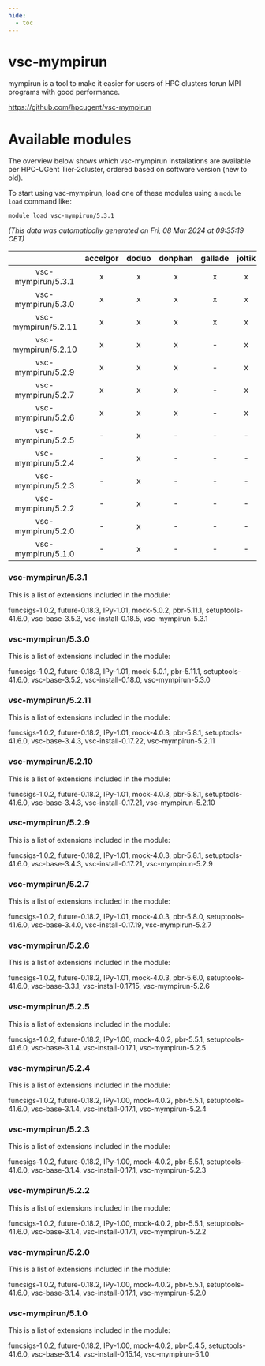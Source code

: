 ```yaml
---
hide:
  - toc
---
```


vsc-mympirun
============


mympirun is a tool to make it easier for users of HPC clusters torun MPI programs with good performance.

https://github.com/hpcugent/vsc-mympirun
# Available modules


The overview below shows which vsc-mympirun installations are available per HPC-UGent Tier-2cluster, ordered based on software version (new to old).

To start using vsc-mympirun, load one of these modules using a `module load` command like:

```shell
module load vsc-mympirun/5.3.1
```

*(This data was automatically generated on Fri, 08 Mar 2024 at 09:35:19 CET)*  

| |accelgor|doduo|donphan|gallade|joltik|skitty|
| :---: | :---: | :---: | :---: | :---: | :---: | :---: |
|vsc-mympirun/5.3.1|x|x|x|x|x|x|
|vsc-mympirun/5.3.0|x|x|x|x|x|x|
|vsc-mympirun/5.2.11|x|x|x|x|x|x|
|vsc-mympirun/5.2.10|x|x|x|-|x|x|
|vsc-mympirun/5.2.9|x|x|x|-|x|x|
|vsc-mympirun/5.2.7|x|x|x|-|x|x|
|vsc-mympirun/5.2.6|x|x|x|-|x|x|
|vsc-mympirun/5.2.5|-|x|-|-|-|-|
|vsc-mympirun/5.2.4|-|x|-|-|-|-|
|vsc-mympirun/5.2.3|-|x|-|-|-|-|
|vsc-mympirun/5.2.2|-|x|-|-|-|-|
|vsc-mympirun/5.2.0|-|x|-|-|-|-|
|vsc-mympirun/5.1.0|-|x|-|-|-|-|


### vsc-mympirun/5.3.1

This is a list of extensions included in the module:

funcsigs-1.0.2, future-0.18.3, IPy-1.01, mock-5.0.2, pbr-5.11.1, setuptools-41.6.0, vsc-base-3.5.3, vsc-install-0.18.5, vsc-mympirun-5.3.1

### vsc-mympirun/5.3.0

This is a list of extensions included in the module:

funcsigs-1.0.2, future-0.18.3, IPy-1.01, mock-5.0.1, pbr-5.11.1, setuptools-41.6.0, vsc-base-3.5.2, vsc-install-0.18.0, vsc-mympirun-5.3.0

### vsc-mympirun/5.2.11

This is a list of extensions included in the module:

funcsigs-1.0.2, future-0.18.2, IPy-1.01, mock-4.0.3, pbr-5.8.1, setuptools-41.6.0, vsc-base-3.4.3, vsc-install-0.17.22, vsc-mympirun-5.2.11

### vsc-mympirun/5.2.10

This is a list of extensions included in the module:

funcsigs-1.0.2, future-0.18.2, IPy-1.01, mock-4.0.3, pbr-5.8.1, setuptools-41.6.0, vsc-base-3.4.3, vsc-install-0.17.21, vsc-mympirun-5.2.10

### vsc-mympirun/5.2.9

This is a list of extensions included in the module:

funcsigs-1.0.2, future-0.18.2, IPy-1.01, mock-4.0.3, pbr-5.8.1, setuptools-41.6.0, vsc-base-3.4.3, vsc-install-0.17.21, vsc-mympirun-5.2.9

### vsc-mympirun/5.2.7

This is a list of extensions included in the module:

funcsigs-1.0.2, future-0.18.2, IPy-1.01, mock-4.0.3, pbr-5.8.0, setuptools-41.6.0, vsc-base-3.4.0, vsc-install-0.17.19, vsc-mympirun-5.2.7

### vsc-mympirun/5.2.6

This is a list of extensions included in the module:

funcsigs-1.0.2, future-0.18.2, IPy-1.01, mock-4.0.3, pbr-5.6.0, setuptools-41.6.0, vsc-base-3.3.1, vsc-install-0.17.15, vsc-mympirun-5.2.6

### vsc-mympirun/5.2.5

This is a list of extensions included in the module:

funcsigs-1.0.2, future-0.18.2, IPy-1.00, mock-4.0.2, pbr-5.5.1, setuptools-41.6.0, vsc-base-3.1.4, vsc-install-0.17.1, vsc-mympirun-5.2.5

### vsc-mympirun/5.2.4

This is a list of extensions included in the module:

funcsigs-1.0.2, future-0.18.2, IPy-1.00, mock-4.0.2, pbr-5.5.1, setuptools-41.6.0, vsc-base-3.1.4, vsc-install-0.17.1, vsc-mympirun-5.2.4

### vsc-mympirun/5.2.3

This is a list of extensions included in the module:

funcsigs-1.0.2, future-0.18.2, IPy-1.00, mock-4.0.2, pbr-5.5.1, setuptools-41.6.0, vsc-base-3.1.4, vsc-install-0.17.1, vsc-mympirun-5.2.3

### vsc-mympirun/5.2.2

This is a list of extensions included in the module:

funcsigs-1.0.2, future-0.18.2, IPy-1.00, mock-4.0.2, pbr-5.5.1, setuptools-41.6.0, vsc-base-3.1.4, vsc-install-0.17.1, vsc-mympirun-5.2.2

### vsc-mympirun/5.2.0

This is a list of extensions included in the module:

funcsigs-1.0.2, future-0.18.2, IPy-1.00, mock-4.0.2, pbr-5.5.1, setuptools-41.6.0, vsc-base-3.1.4, vsc-install-0.17.1, vsc-mympirun-5.2.0

### vsc-mympirun/5.1.0

This is a list of extensions included in the module:

funcsigs-1.0.2, future-0.18.2, IPy-1.00, mock-4.0.2, pbr-5.4.5, setuptools-41.6.0, vsc-base-3.1.4, vsc-install-0.15.14, vsc-mympirun-5.1.0